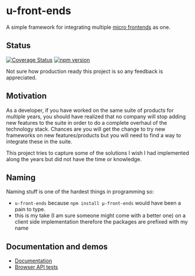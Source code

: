 # u-front-ends
A simple framework for integrating multiple [micro frontends](https://martinfowler.com/articles/micro-frontends.html) as one.

## Status
[![Coverage Status](https://coveralls.io/repos/github/validide/u-front-ends/badge.svg?branch=master)](https://coveralls.io/github/validide/u-front-ends?branch=master)
[![npm version](https://img.shields.io/npm/v/@validide/u-front-ends)](https://www.npmjs.com/package/@validide/u-front-ends)

Not sure how production ready this project is so any feedback is appreciated.

## Motivation
As a developer, if you have worked on the same suite of products for multiple years, you should have realized that no company will stop adding new features to the suite in order to do a complete overhaul of the technology stack. Chances are you will get the change to try new frameworks on new features/products but you will need to find a way to integrate these in the suite.

This project tries to capture some of the solutions I wish I had implemented along the years but did not have the time or knowledge.


## Naming
Naming stuff is one of the hardest things in programming so:
* `u-front-ends` because `npm install µ-front-ends` would have been a pain to type.
* this is my take (I am sure someone might come with a better one) on a client side implementation therefore the packages are prefixed with my name


## Documentation and demos

* [Documentation](https://validide.github.io/u-front-ends/)
* [Browser API tests](https://validide.github.io/u-front-ends/demo/browser-tests.html)

